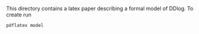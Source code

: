 This directory contains a latex paper describing a formal model of DDlog.
To create run

`pdflatex model`
